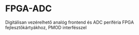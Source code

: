 # FPGA-ADC
Digitálisan vezérelhető analóg frontend és ADC periféria FPGA fejlesztőkártyákhoz, PMOD interfésszel
